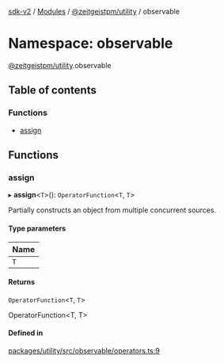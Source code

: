 [sdk-v2](../README.md) / [Modules](../modules.md) / [@zeitgeistpm/utility](zeitgeistpm_utility.md) / observable

# Namespace: observable

[@zeitgeistpm/utility](zeitgeistpm_utility.md).observable

## Table of contents

### Functions

- [assign](zeitgeistpm_utility.observable.md#assign)

## Functions

### assign

▸ **assign**<`T`\>(): `OperatorFunction`<`T`, `T`\>

Partially constructs an object from multiple concurrent sources.

#### Type parameters

| Name |
| :------ |
| `T` |

#### Returns

`OperatorFunction`<`T`, `T`\>

OperatorFunction<T, T>

#### Defined in

[packages/utility/src/observable/operators.ts:9](https://github.com/zeitgeistpm/sdk-next/blob/037ec07/packages/utility/src/observable/operators.ts#L9)
